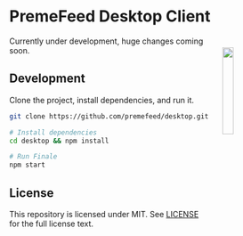PremeFeed Desktop Client
=====

<img align="right" width="20%" style="float:right;padding:20px;" src="http://i.imgur.com/d2w9Wam.png?1">

Currently under development, huge changes coming soon.

Development
-----------

Clone the project, install dependencies, and run it.

```bash
git clone https://github.com/premefeed/desktop.git

# Install dependencies
cd desktop && npm install

# Run Finale
npm start
```

License
--------
This repository is licensed under MIT. See [LICENSE](https://github.com/premefeed/desktop/blob/master/LICENSE.md) for the full license text.
